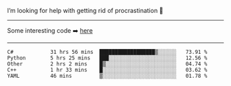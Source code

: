 I’m looking for help with getting rid of procrastination 🤔

-----

Some interesting code :arrow_right: [here](https://github.com/zhen8838/playground)

-----

<!--START_SECTION:waka-->

```text
C#            31 hrs 56 mins  ██████████████████▒░░░░░░   73.91 %
Python        5 hrs 25 mins   ███░░░░░░░░░░░░░░░░░░░░░░   12.56 %
Other         2 hrs 2 mins    █▒░░░░░░░░░░░░░░░░░░░░░░░   04.74 %
C++           1 hr 33 mins    █░░░░░░░░░░░░░░░░░░░░░░░░   03.62 %
YAML          46 mins         ▒░░░░░░░░░░░░░░░░░░░░░░░░   01.78 %
```

<!--END_SECTION:waka-->

<!--
**zhen8838/zhen8838** is a ✨ _special_ ✨ repository because its `README.md` (this file) appears on your GitHub profile.

Here are some ideas to get you started:

- 🔭 I’m currently working on ...
- 🌱 I’m currently learning ...
- 👯 I’m looking to collaborate on ...
 ...
- 💬 Ask me about ...
- 📫 How to reach me: ...
- 😄 Pronouns: ...
- ⚡ Fun fact: ...
-->
